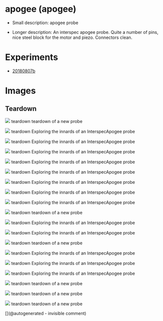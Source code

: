 # apogee (apogee)

* Small description: apogee probe

* Longer description: An interspec apogee probe. Quite a number of pins, nice steel block for the motor and piezo. Connectors clean.

# Experiments

* [20180807b](/include/experiments/auto/20180807b.md)


# Images

## Teardown 

![](/include/images/202005/apogee/P_20200520_191511.jpg)
teardown
teardown of a new probe

![](/include/images/Interspec/P_20180807_221458.jpg)
teardown
Exploring the innards of an InterspecApogee probe

![](/include/images/Interspec/P_20180807_222243.jpg)
teardown
Exploring the innards of an InterspecApogee probe

![](/include/images/Interspec/P_20180807_222132.jpg)
teardown
Exploring the innards of an InterspecApogee probe

![](/include/images/Interspec/P_20180807_221435.jpg)
teardown
Exploring the innards of an InterspecApogee probe

![](/include/images/Interspec/P_20180807_221845.jpg)
teardown
Exploring the innards of an InterspecApogee probe

![](/include/images/Interspec/P_20180807_221550.jpg)
teardown
Exploring the innards of an InterspecApogee probe

![](/include/images/Interspec/P_20180807_221744.jpg)
teardown
Exploring the innards of an InterspecApogee probe

![](/include/images/Interspec/P_20180807_221925.jpg)
teardown
Exploring the innards of an InterspecApogee probe

![](/include/images/202005/apogee/P_20200520_191539.jpg)
teardown
teardown of a new probe

![](/include/images/Interspec/P_20180807_222100.jpg)
teardown
Exploring the innards of an InterspecApogee probe

![](/include/images/Interspec/P_20180807_222256.jpg)
teardown
Exploring the innards of an InterspecApogee probe

![](/include/images/202005/apogee/P_20200520_191524.jpg)
teardown
teardown of a new probe

![](/include/images/Interspec/P_20180807_222529.jpg)
teardown
Exploring the innards of an InterspecApogee probe

![](/include/images/Interspec/P_20180807_221936.jpg)
teardown
Exploring the innards of an InterspecApogee probe

![](/include/images/Interspec/P_20180807_221519.jpg)
teardown
Exploring the innards of an InterspecApogee probe

![](/include/images/202005/apogee/P_20200520_191543.jpg)
teardown
teardown of a new probe

![](/include/images/202005/apogee/P_20200520_191517.jpg)
teardown
teardown of a new probe

![](/include/images/202005/apogee/P_20200520_191532.jpg)
teardown
teardown of a new probe





[](@autogenerated - invisible comment)